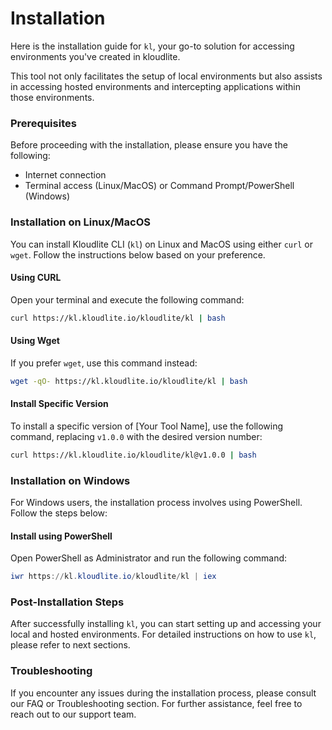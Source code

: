# Installation

Here is the installation guide for `kl`, your go-to solution for accessing environments you've created in kloudlite.&#x20;

This tool not only facilitates the setup of local environments but also assists in accessing hosted environments and intercepting applications within those environments.

### Prerequisites

Before proceeding with the installation, please ensure you have the following:

* Internet connection
* Terminal access (Linux/MacOS) or Command Prompt/PowerShell (Windows)

### Installation on Linux/MacOS

You can install Kloudlite CLI (`kl`) on Linux and MacOS using either `curl` or `wget`. Follow the instructions below based on your preference.

#### Using CURL

Open your terminal and execute the following command:

```sh
curl https://kl.kloudlite.io/kloudlite/kl | bash
```

#### Using Wget

If you prefer `wget`, use this command instead:

```sh
wget -qO- https://kl.kloudlite.io/kloudlite/kl | bash
```

#### Install Specific Version

To install a specific version of \[Your Tool Name], use the following command, replacing `v1.0.0` with the desired version number:

```sh
curl https://kl.kloudlite.io/kloudlite/kl@v1.0.0 | bash
```

### Installation on Windows

For Windows users, the installation process involves using PowerShell. Follow the steps below:

#### Install using PowerShell

Open PowerShell as Administrator and run the following command:

```powershell
iwr https://kl.kloudlite.io/kloudlite/kl | iex
```

### Post-Installation Steps

After successfully installing `kl`, you can start setting up and accessing your local and hosted environments. For detailed instructions on how to use `kl`, please refer to next sections.

### Troubleshooting

If you encounter any issues during the installation process, please consult our FAQ or Troubleshooting section. For further assistance, feel free to reach out to our support team.

